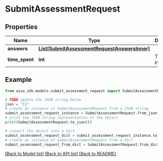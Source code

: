 # SubmitAssessmentRequest

## Properties

Name | Type | Description | Notes
------------ | ------------- | ------------- | -------------
**answers** | [**List[SubmitAssessmentRequestAnswersInner]**](SubmitAssessmentRequestAnswersInner.md) |  |
**time_spent** | **int** | Time spent in minutes | [optional]

## Example

```python
from aivo_sdk.models.submit_assessment_request import SubmitAssessmentRequest

# TODO update the JSON string below
json = "{}"
# create an instance of SubmitAssessmentRequest from a JSON string
submit_assessment_request_instance = SubmitAssessmentRequest.from_json(json)
# print the JSON string representation of the object
print(SubmitAssessmentRequest.to_json())

# convert the object into a dict
submit_assessment_request_dict = submit_assessment_request_instance.to_dict()
# create an instance of SubmitAssessmentRequest from a dict
submit_assessment_request_from_dict = SubmitAssessmentRequest.from_dict(submit_assessment_request_dict)
```

[[Back to Model list]](../README.md#documentation-for-models) [[Back to API list]](../README.md#documentation-for-api-endpoints) [[Back to README]](../README.md)
